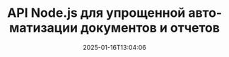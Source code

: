 ---
############################# Static ############################
layout: "landing"
date: 2025-01-16T13:04:06
draft: false

lang: ru
product: "Assembly"
product_tag: "assembly"
platform: "Node.js via Java"
platform_tag: "nodejs-java"

############################# Drop-down ############################
supported_platforms:
  items:
    # supported_platforms loop
    - title: ".NET"
      tag: "net"
    # supported_platforms loop
    - title: "Java"
      tag: "java"
    # supported_platforms loop
    - title: "Node.js"
      tag: "nodejs-java"

############################# Head ############################
head_title: "Инструментарий Node.js для создания, автоматизации и настройки документов"
head_description: "Библиотека Node.js для автоматизации рабочих процессов с документами. Генерируйте файлы PDF, Word, Excel, PowerPoint, HTML и электронную почту из своих шаблонов."

############################# Header ############################
title: "API Node.js для упрощенной автоматизации документов и отчетов"
description: "Оптимизируйте генерацию отчетов на JavaScript, объединяя ваши данные с заранее созданными шаблонами."
words:
  for: "для"

actions:
  main: "Начните пробный период на NPM"
  main_link: "https://www.npmjs.com/package/@groupdocs/groupdocs.assembly"
  alt: "Лицензирование"
  alt_link: "https://purchase.groupdocs.com/pricing/assembly/nodejs-java/"
  title: "Готовы начать?"
  description: "Попробуйте функции GroupDocs.Assembly бесплатно или запросите лицензию."

release:
  title: "Версия {0} выпущена"
  notes: "Смотрите, что нового"
  downloads: "Загрузки"
  link: "https://releases.groupdocs.com/assembly/nodejs-java/"

code:
  title: "Создание диаграммы в документе Word с использованием Node.js"
  more: "Больше примеров"
  more_link: "https://github.com/groupdocs-assembly/GroupDocs.Assembly-for-Node.js-via-Java/"
  install: "npm i @groupdocs/groupdocs.assembly"
  content: |
    ```javascript {style=abap}
    const assemblyLib = require('@groupdocs/groupdocs.assembly');

    // Путь к основному шаблону
    const template = "chart_template.docx";

    // Получите данные о продуктивности менеджеров из источника
    const data_table = 
        new assemblyLib.DocumentTable("Managers.json", 1);

    // Создайте экземпляр DataSourceInfo с данными
    const data 
        = new assemblyLib.DataSourceInfo(data_table, "managers");

    // Установите цвета диаграммы, используя другой DataSourceInfo
    const design = 
        new assemblyLib.DataSourceInfo("red", "color");

    // Заполните шаблон данными и сохраните его на выходе
    const asm = new assemblyLib.DocumentAssembler();
    asm.assembleDocument(template, "result.docx", data, design);
    ```

############################# Overview ############################
overview:
  enable: true
  title: "Обзор GroupDocs.Assembly"
  description: "Библиотека Node.js для программного создания документов с интегрированной обработкой данных."
  features:
    # feature loop
    - title: "Интеграция бизнес-данных в шаблоны с помощью JavaScript"
      content: "Генерируйте качественные отчеты, встраивая JSON, XML или другие данные в шаблоны с использованием GroupDocs.Assembly for Node.js via Java."

    # feature loop
    - title: "Управление встроенным контентом"
      content: "Автоматически заполняйте таблицы, диаграммы и другие визуальные элементы в ваших документах с помощью внешних данных."

    # feature loop
    - title: "Настраиваемые параметры"
      content: "GroupDocs.Assembly for Node.js via Java позволяет добавлять функции, такие как штрих-коды, извлечение данных из URL и экспорт файлов в различных форматах."

############################# Platforms ############################
platforms:
  enable: true
  title: "Платформенная независимость"
  description: "GroupDocs.Assembly for Node.js via Java без проблем интегрируется с ведущими операционными системами, фреймворками и менеджерами пакетов."
  items:
    # platform loop
    - title: "Amazon"
      image: "amazon"
    # platform loop
    - title: "Docker"
      image: "docker"
    # platform loop
    - title: "Azure"
      image: "azure"
    # platform loop
    - title: "Eclipse"
      image: "eclipse"
    # platform loop
    - title: "IntelliJ"
      image: "intellij"
    # platform loop
    - title: "Windows"
      image: "windows"
    # platform loop
    - title: "Linux"
      image: "linux"
    # platform loop
    - title: "Maven"
      image: "maven"

############################# File formats ############################
formats:
  enable: true
  title: "Поддерживаемые форматы файлов"
  description: |
    GroupDocs.Assembly for Node.js via Java поддерживает широкий спектр [форматов документов](https://docs.groupdocs.com/assembly/nodejs-java/supported-document-formats/).
  groups:
    # group loop
    - color: "green"
      content: |
        ### Форматы Microsoft Office
        * **Word:**  DOCX, DOC, DOCM, DOT, DOTX, DOTM, RTF, WordprocessingML
        * **Excel:** XLSX, XLS, XLSM, XLSB, XLTM, XLT, XLTM, XLTX, SpreadsheetML
        * **PowerPoint:** PPT, PPTX, PPTM, PPS, PPSX, PPSM, POTM, POTX
    # group loop
    - color: "blue"
      content: |
        ### Изображения и другие форматы
        * **Портативный:** PDF
        * **Изображения:** SVG, TIFF
        * **Другие офисные форматы:** ODT, OTT, OTS, ODS, ODP, OTP
      # group loop
    - color: "red"
      content: |
        ### Другие форматы
        * **Веб:** HTML, MHTML
        * **Электронные письма:** EML, MSG, EMLX
        * **Другое:** EPUB, MD

############################# Features ############################
features:
  enable: true
  title: "Ключевые функции GroupDocs.Assembly"
  description: "Создавайте динамические документы и отчеты с мощными инструментами управления данными."

  items:
    # feature loop
    - icon: "preview"
      title: "Насыщенные визуальные данные"
      content: "Интегрируйте диаграммы, таблицы, изображения и списки в ваши документы с полной настройкой."

    # feature loop
    - icon: "manipulate"
      title: "Преобразование ваших данных"
      content: "Используйте инструменты, такие как формулы и сортировка, для структурирования и отображения информации эффективно."

    # feature loop
    - icon: "two_pages"
      title: "Широкая совместимость форматов"
      content: "Работайте без проблем с популярными форматами файлов для шаблонов и выходных данных."

    # feature loop
    - icon: "document_settings"
      title: "Расширенная настройка шаблонов"
      content: "Форматируйте шаблоны с числовыми, алфавитными и другими стилевыми опциями."

    # feature loop
    - icon: "text"
      title: "Динамическая генерация штрих-кодов"
      content: "Создавайте и встраивайте изображения штрих-кодов прямо в ваши документы по запросу."

    # feature loop
    - icon: "add"
      title: "Гибкое стилизация текста"
      content: "Применяйте текстовые стили, такие как прописные или заглавные буквы, в ваших шаблонах."

    # feature loop
    - icon: "manipulate"
      title: "Динамическая вставка контента"
      content: "Включайте контент из внешних файлов динамически во время генерации документа."

    # feature loop
    - icon: "convert"
      title: "Экспорт в различные форматы"
      content: "Сохраняйте документы в нескольких форматах с вашими указанными конфигурациями."

    # feature loop
    - icon: "update"
      title: "Динамическая интеграция медиа"
      content: "Вставляйте изображения или другие элементы, используя данные Base64 при создании документов."

############################# Code samples ############################
code_samples:
  enable: true
  title: "Примеры кода"
  description: "Изучите практические примеры использования GroupDocs.Assembly для выполнения распространенных задач."
  items:
    # code sample loop
    - title: "Добавление маркированного списка в документы Word"
      content: |
        Узнайте, как создать [маркированные списки](https://docs.groupdocs.com/assembly/nodejs-java/bulleted-list-in-word-processing-document/) в документах Word для эффективной организации данных. Этот пример демонстрирует, как сгенерировать маркированный список с использованием GroupDocs.Assembly.
        {{< landing/code title="Добавление маркированного списка в документы Word">}}
        ```javascript {style=abap}
        // Вставьте этот шаблон на страницу документа:
        // Индикаторы производительности менеджеров
        // . <<foreach [in products]>><<[ProductName]>>
        // <</foreach>>

        const assemblyLib = require('@groupdocs/groupdocs.assembly');

        // Укажите путь к шаблону
        const template = "Bulleted List Template.docx";

        // Установите путь к выходному файлу
        const result = "Result Report.docx"

        // Получите данные менеджеров из источника JSON
        const dataSource = new assemblyLib.JsonDataSource("Report data.json");
        const data = new assemblyLib.DataSourceInfo(dataSource, "managers")

        // Сгенерируйте отчет с заполненными данными
        const assembler = new assemblyLib.DocumentAssembler();
        assembler.assembleDocument(template, result, data);
        ```
        {{< /landing/code >}}
    # code sample loop
    - title: "Вставка круговых диаграмм в PowerPoint"
      content: |
        Узнайте, как использовать шаблоны и XML для добавления [круговых диаграмм](https://docs.groupdocs.com/assembly/nodejs-java/pie-chart-in-presentation-document/) в ваши презентации. Улучшите ваши отчеты с круговыми диаграммами для визуального и четкого представления данных.
        {{< landing/code title="Вставка круговых диаграмм в PowerPoint">}}
        ```javascript {style=abap} 
        // Добавьте шаблон заголовка диаграммы в презентацию:
        // Доходы клиентов <<foreach [in customers]>> 
        // <<x [CustomerName]>>

        // Также включите шаблон данных диаграммы:
        // Total Order Price<<foreach [in customers]>> 
        // <<x [CustomerName]>>

        const assemblyLib = require('@groupdocs/groupdocs.assembly');

        // Укажите путь к шаблону диаграммы
        const template = "Pie Chart Template.pptx";

        // Установите путь к выходному файлу
        const result = "Result Report.pptx"

        // Получите данные клиентов из источника XML
        const dataSource = new assemblyLib.JsonDataSource("Chart data.xml");
        const data = new assemblyLib.DataSourceInfo(dataSource, "customers")

        // Сгенерируйте диаграмму и сохраните результат
        const assembler = new assemblyLib.DocumentAssembler();
        assembler.assembleDocument(template, result, data);
        ```
        {{< /landing/code >}}

---